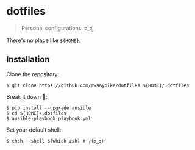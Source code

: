 # dotfiles

> Personal configurations. ಠ_ರೃ

There's no place like `${HOME}`.

## Installation

Clone the repository:

```shell
$ git clone https://github.com/rwanyoike/dotfiles ${HOME}/.dotfiles
```

Break it down 💃:

```shell
$ pip install --upgrade ansible
$ cd ${HOME}/.dotfiles
$ ansible-playbook playbook.yml
```

Set your default shell:

```shell
$ chsh --shell $(which zsh) # ┌(ಠ‿ಠ)┘
```

